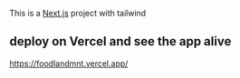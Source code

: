 This is a [Next.js](https://nextjs.org/) project with tailwind
## deploy on Vercel and see the app alive 

https://foodlandmnt.vercel.app/

